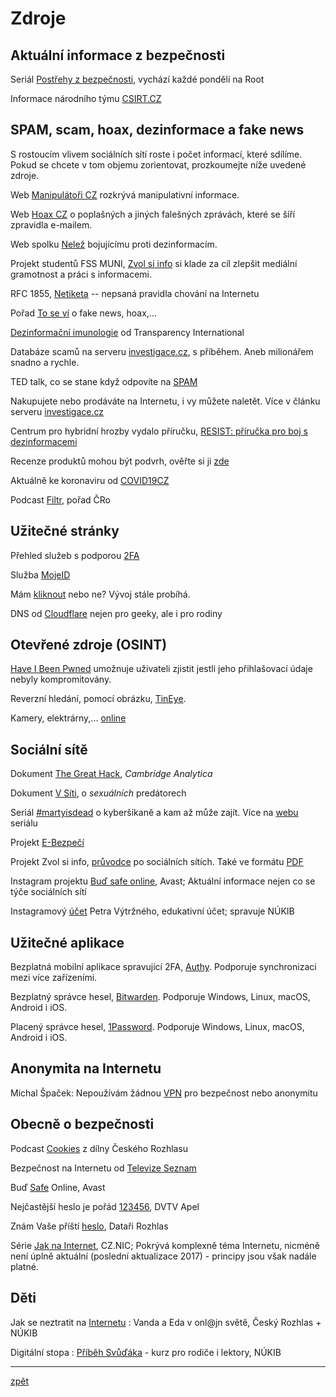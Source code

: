 # Zdroje

## Aktuální informace z bezpečnosti

Seriál [Postřehy z bezpečnosti](https://www.root.cz/serialy/postrehy-z-bezpecnosti/), vychází každé pondělí na Root

Informace národního týmu [CSIRT.CZ](https://www.csirt.cz/news/security/)

## SPAM, scam, hoax, dezinformace a fake news
S rostoucím vlivem sociálních sítí roste i počet informací, které sdílíme. Pokud se chcete v tom objemu zorientovat, prozkoumejte níže uvedené zdroje.

Web [Manipulátoři CZ](https://manipulatori.cz/) rozkrývá manipulativní informace.

Web [Hoax CZ](http://hoax.cz/) o poplašných a jiných falešných zprávách, které se šíří zpravidla e-mailem.

Web spolku [Nelež](https://www.nelez.cz/) bojujícímu proti dezinformacím.

Projekt studentů FSS MUNI, [Zvol si info](https://zvolsi.info/) si klade za cíl zlepšit mediální gramotnost a práci s informacemi.

RFC 1855, [Netiketa](https://www.hoax.cz/hoax/netiketa) -- nepsaná pravidla chování na Internetu

Pořad [To se ví](https://www.ceskatelevize.cz/porady/12884096665-to-se-vi/) o fake news, hoax,...

[Dezinformační imunologie](https://www.youtube.com/playlist?list=PLVfIkbZEOn9l5_VcUlwoKXclf7znrMJ5D) od Transparency International

Databáze scamů na serveru [investigace.cz](https://www.investigace.cz/vyzkouseli-jsme-za-vas-milionarem-snadno-a-rychle/), s příběhem. Aneb milionářem snadno a rychle.

TED talk, co se stane když odpovíte na [SPAM](https://www.ted.com/talks/james_veitch_this_is_what_happens_when_you_reply_to_spam_email?language=cs)

Nakupujete nebo prodáváte na Internetu, i vy můžete naletět. Více v článku serveru [investigace.cz](https://www.investigace.cz/bazarovy-vyprodej-podvodu-419/)

Centrum pro hybridní hrozby vydalo příručku, [RESIST: příručka pro boj s dezinformacemi](https://www.mvcr.cz/cthh/soubor/resist-cz-pdf.aspx)

Recenze produktů mohou být podvrh, ověřte si ji [zde](https://www.fakespot.com/)

Aktuálně ke koronaviru od [COVID19CZ](https://www.cesnet.cz/2020/03/kyberneticka-bezpecnost-v-souvislosti-s-virem-covid-19/)

Podcast [Filtr](https://www.mujrozhlas.cz/filtr/filtr), pořad ČRo

## Užitečné stránky

Přehled služeb s podporou [2FA](https://twofactorauth.org/)

Služba [MojeID](https://www.mojeid.cz/)

Mám [kliknout](https://www.shouldiclick.org/home.html) nebo ne? Vývoj stále probíhá.

DNS od [Cloudflare](https://blog.cloudflare.com/introducing-1-1-1-1-for-families/) nejen pro geeky, ale i pro rodiny

## Otevřené zdroje (OSINT)

[Have I Been Pwned](https://haveibeenpwned.com) umožnuje uživateli zjistit jestli jeho přihlašovací údaje nebyly kompromitovány.

Reverzní hledání, pomocí obrázku, [TinEye](https://tineye.com/).

Kamery, elektrárny,... [online](https://shodan.io)

## Sociální sítě

Dokument [The Great Hack](https://www.csfd.cz/film/688510-velky-hack/komentare/), _Cambridge Analytica_

Dokument [V Síti](https://www.csfd.cz/film/720753-v-siti/), o _sexuálních_ predátorech

Seriál [#martyisdead](https://www.mall.tv/martyisdead) o kyberšikaně a kam až může zajít. Více na [webu](https://www.martyisdead.cz) seriálu

Projekt [E-Bezpečí](http://www.e-bezpeci.cz)

Projekt Zvol si info, [průvodce](https://zvolsi.info/pruvodce-po-socialnich-sitich/) po sociálních sítích. Také ve formátu [PDF](https://zvolsi.info/app/uploads/2019/12/Pruvodce_po_socialnich_sitich.pdf)

Instagram projektu [Buď safe online](https://www.instagram.com/bud.safe.online/?hl=cs), Avast; Aktuální informace nejen co se týče sociálních sítí

Instagramový [účet](https://www.instagram.com/petr.vytrzny/?hl=cs)
Petra Výtržného, edukativní účet; spravuje NÚKIB
## Užitečné aplikace

Bezplatná mobilní aplikace spravující 2FA, [Authy](https://authy.com/). Podporuje synchronizaci mezi více zařízeními.

Bezplatný správce hesel, [Bitwarden](https://bitwarden.com/). Podporuje Windows, Linux, macOS, Android i iOS.

Placený správce hesel, [1Password](https://1password.com/). Podporuje Windows, Linux, macOS, Android i iOS.

## Anonymita na Internetu

Michal Špaček: Nepoužívám žádnou [VPN](https://www.michalspacek.cz/nepouzivam-zadnou-vpn-pro-bezpecnost-nebo-anonymitu) pro bezpečnost nebo anonymitu

## Obecně o bezpečnosti

Podcast [Cookies](https://www.irozhlas.cz/cookies) z dílny Českého Rozhlasu

Bezpečnost na Internetu od [Televize Seznam](https://www.televizeseznam.cz/video/jak-na-penize/bezpecnost-na-internetu-63977081
)

Buď [Safe](https://www.budsafeonline.cz/blog/kyberbezpecnost) Online, Avast

Nejčastější heslo je pořád [123456](https://video.aktualne.cz/dvtv/nejcastejsi-heslo-je-porad-123456-proto-smejdi-nakupuji-vasi/r~ef9d754c24d311e98c840cc47ab5f122/), DVTV Apel

Znám Vaše příští [heslo](https://plus.rozhlas.cz/znam-vase-pristi-heslo-rika-bezpecnostni-expert-spacek-pomuze-i-obycejny-notysek-8120074), Dataři Rozhlas

Série [Jak na Internet](https://www.jaknainternet.cz/), CZ.NIC; Pokrývá komplexně téma Internetu, nicméně není úplně aktuální (poslední aktualizace 2017) - principy jsou však nadále platné.

## Děti

Jak se neztratit na [Internetu](https://junior.rozhlas.cz/vanda-a-eda-v-onljn-svete-jak-se-neztratit-na-internetu-8335191) : Vanda a Eda v onl@jn světě, Český Rozhlas + NÚKIB

Digitální stopa : [Příběh Svůďáka](https://osveta.nukib.cz/course/view.php?id=66) - kurz pro rodiče i lektory, NÚKIB

---
[zpět](index.md)
